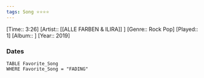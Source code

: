 ```yaml
---
tags: Song ⭐⭐⭐⭐ 
---
```

[Time:: 3:26]
[Artist:: [[ALLE FARBEN & ILIRA]] ]
[Genre:: Rock Pop]
[Played:: 1]
[Album:: ]
[Year:: 2019]
### Dates
````dataview
TABLE Favorite_Song
WHERE Favorite_Song = "FADING"
````